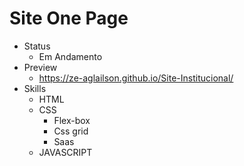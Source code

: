# Site One Page
* Status
  * Em Andamento
* Preview
  * https://ze-aglailson.github.io/Site-Institucional/
* Skills
  * HTML 
  * CSS  
    * Flex-box
    * Css grid
    * Saas
  * JAVASCRIPT
